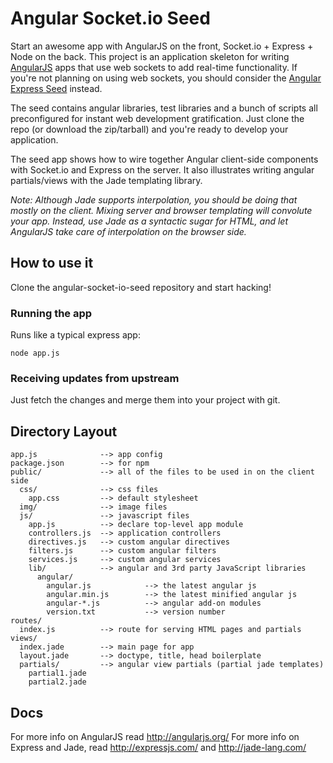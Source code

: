 # Angular Socket.io Seed

Start an awesome app with AngularJS on the front, Socket.io + Express + Node on the back. This
project is an application skeleton for writing [AngularJS](http://angularjs.org/) apps that use
web sockets to add real-time functionality. If you're not planning on using web sockets, you
should consider the [Angular Express Seed](https://github.com/btford/angular-express-seed) instead.

The seed contains angular libraries, test libraries and a bunch of scripts all preconfigured for
instant web development gratification. Just clone the repo (or download the zip/tarball) and
you're ready to develop your application.

The seed app shows how to wire together Angular client-side components with Socket.io and Express
on the server. It also illustrates writing angular partials/views with the Jade templating library.

_Note: Although Jade supports interpolation, you should be doing that mostly on the client. Mixing
server and browser templating will convolute your app. Instead, use Jade as a syntactic sugar for
HTML, and let AngularJS take care of interpolation on the browser side._

## How to use it

Clone the angular-socket-io-seed repository and start hacking!

### Running the app

Runs like a typical express app:

    node app.js

### Receiving updates from upstream

Just fetch the changes and merge them into your project with git.

## Directory Layout
    
    app.js              --> app config
    package.json        --> for npm
    public/             --> all of the files to be used in on the client side
      css/              --> css files
        app.css         --> default stylesheet
      img/              --> image files
      js/               --> javascript files
        app.js          --> declare top-level app module
        controllers.js  --> application controllers
        directives.js   --> custom angular directives
        filters.js      --> custom angular filters
        services.js     --> custom angular services
        lib/            --> angular and 3rd party JavaScript libraries
          angular/
            angular.js            --> the latest angular js
            angular.min.js        --> the latest minified angular js
            angular-*.js          --> angular add-on modules
            version.txt           --> version number
    routes/
      index.js          --> route for serving HTML pages and partials
    views/
      index.jade        --> main page for app
      layout.jade       --> doctype, title, head boilerplate
      partials/         --> angular view partials (partial jade templates)
        partial1.jade
        partial2.jade



## Docs

For more info on AngularJS read http://angularjs.org/
For more info on Express and Jade, read http://expressjs.com/ and http://jade-lang.com/
